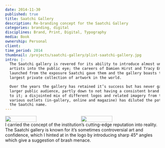 ```yaml
---
date: 2014-11-30
published: true
title: Saatchi Gallery
description: Re-branding concept for the Saatchi Gallery
categories: branding, digital
disciplines: Brand, Print, Digital, Typography
media: Book
ownership: Personal
client: 
time_period: 2014
thumbnail: /projects/saatchi-gallery/plist-saatchi-gallery.jpg
intro: |-
  The Saatchi gallery is revered for its ability to introduce almost unknown
  artists into the public eye; the careers of Damien Hirst and Tracy Emin were
  launched from the exposure Saatchi gave them and the gallery boasts the
  largest private collection of artwork in the world.

  Over the years the gallery has retained it’s success but has never gained a
  larger public audience, partly down to not having a consistent brand attached
  to it; a disjointed mix of different logos and related imagery from the
  various outlets (in-gallery, online and magazine) has diluted the potential of
  the Saatchi name.
---
```

<div style="display: flex; gap: 20px;">
    <img src="https://d33wubrfki0l68.cloudfront.net/392c9c156b6baa4b009ed35302fd1c4c02f30f7b/f103f/images/projects/saatchi-gallery/saatchi-logo.png" width="45%">
    <img src="https://d33wubrfki0l68.cloudfront.net/9e7a48623210c767a8714a46fda0981d1c37f23b/24a60/images/projects/saatchi-gallery/saatchi-magazine.jpg" width="45%">
</div>
I carried the concept of the institution’s cutting-edge reputation into reality. The Saatchi gallery is known for it’s sometimes controversial art and confidence, which I hinted at in the logo by introducing sharp 45° angles which give a suggestion of brash menace.